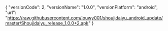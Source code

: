 {
"versionCode": 2,
"versionName": "1.0.0",
"versionPlatform": "android",
"url": "https://raw.githubusercontent.com/louwy001/shoujidaiyu_android_update/master/Shoujidaiyu_release_1.0.0+2.apk"
}